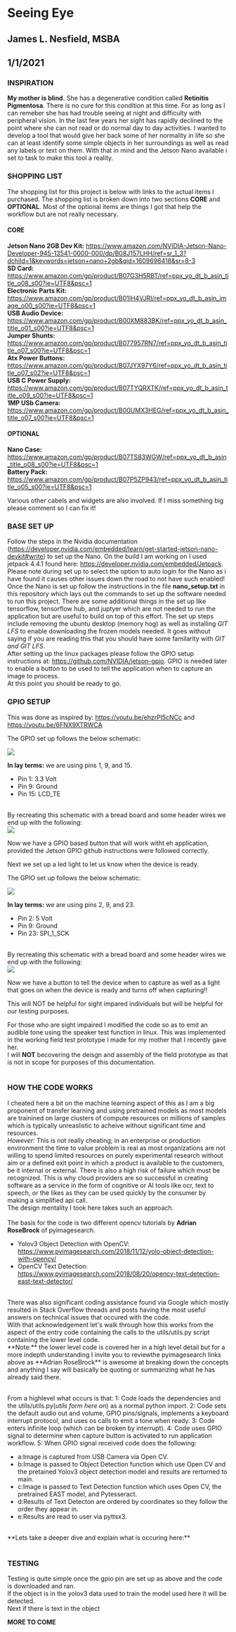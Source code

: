# Seeing Eye #
## James L. Nesfield, MSBA ##
## 1/1/2021 ##

### INSPIRATION ###

**My mother is blind.** She has a degenerative condition called **Retinitis Pigmentosa**. There is no cure for this condition at this time. For as long as I can remeber she has had trouble seeing at night and difficulty with peripheral vision. In the last few years her sight has rapidly declined to the point where she can not read or do normal day to day activities. I wanted to develop a tool that would give her back some of her normality in life so she can at least identify some simple objects in her surroundings as well as read any labels or text on them. With that in mind and the Jetson Nano available i set to task to make this tool a reality.<br>

### SHOPPING LIST ###

The shopping list for this project is below with links to the actual items I purchased. The shopping list is broken down into two sections **CORE** and **OPTIONAL**. Most of the optional items are things I got that help the workflow but are not really necessary.<br>

#### CORE ####
**Jetson Nano 2GB Dev Kit:** https://www.amazon.com/NVIDIA-Jetson-Nano-Developer-945-13541-0000-000/dp/B08J157LHH/ref=sr_1_3?dchild=1&keywords=jetson+nano+2gb&qid=1609698418&sr=8-3<br>
**SD Card:** https://www.amazon.com/gp/product/B07G3H5RBT/ref=ppx_yo_dt_b_asin_title_o08_s00?ie=UTF8&psc=1<br>
**Electronic Parts Kit:** https://www.amazon.com/gp/product/B01IH4VJRI/ref=ppx_yo_dt_b_asin_image_o00_s00?ie=UTF8&psc=1<br>
**USB Audio Device:** https://www.amazon.com/gp/product/B00XM883BK/ref=ppx_yo_dt_b_asin_title_o01_s00?ie=UTF8&psc=1<br>
**Jumper Shunts:** https://www.amazon.com/gp/product/B077957RN7/ref=ppx_yo_dt_b_asin_title_o07_s00?ie=UTF8&psc=1<br>
**Atx Power Buttons:** https://www.amazon.com/gp/product/B07JYX97Y6/ref=ppx_yo_dt_b_asin_title_o07_s02?ie=UTF8&psc=1<br>
**USB C Power Supply:** https://www.amazon.com/gp/product/B07TYQRXTK/ref=ppx_yo_dt_b_asin_title_o09_s00?ie=UTF8&psc=1<br>
**1MP USb Camera:** https://www.amazon.com/gp/product/B00UMX3HEG/ref=ppx_yo_dt_b_asin_title_o07_s00?ie=UTF8&psc=1<br>

#### OPTIONAL ####
**Nano Case:** https://www.amazon.com/gp/product/B07TS83WGW/ref=ppx_yo_dt_b_asin_title_o08_s00?ie=UTF8&psc=1<br>
**Battery Pack:** https://www.amazon.com/gp/product/B07P5ZP943/ref=ppx_yo_dt_b_asin_title_o05_s00?ie=UTF8&psc=1<br>

Various other cabels and widgets are also involved. If I miss something big please comment so I can fix it!

### BASE SET UP ###
Follow the steps in the Nvidia documentation (https://developer.nvidia.com/embedded/learn/get-started-jetson-nano-devkit#write) to set up the Nano. On the build I am working on I used jetpack 4.4.1 found here: https://developer.nvidia.com/embedded/Jetpack. Please note during set up to select the option to auto login for the Nano as i have found it causes other issues down the road to not have such enabled!<br>
Once the Nano is set up follow the instructions in the file **nano_setup.txt** in this repository which lays out the commands to set up the software needed to run this project. There are some additional things in the set up like tensorflow, tensorflow hub, and juptyer which are not needed to run the application but are useful to build on top of this effort. The set up steps include removing the ubuntu desktop (memory hog) as well as installing *GIT LFS* to enable downloading the frozen models needed. It goes without saying if you are reading this that you should have some familarity with *GIT and GIT LFS*.<br>
After setting up the linux packages please follow the GPIO setup instructions at: https://github.com/NVIDIA/jetson-gpio. GPIO is needed later to enable a button to be used to tell the application when to capture an image to process.<br>
At this point you should be ready to go.

### GPIO SETUP ###
This was done as inspired by:
https://youtu.be/ehzrPl5cNCc
and
https://youtu.be/6FNX9XTRWCA


The GPIO set up follows the below schematic:

<img src="https://github.com/jnesfield/seeing_eye/blob/main/gpio%20pin%20schematic.PNG">

**In lay terms:** we are using pins 1, 9, and 15.<br> 
- Pin 1: 3.3 Volt
- Pin 9: Ground
- Pin 15: LCD_TE
<br>
By recreating this schematic with a bread board and some header wires we end up with the following:<br>

<img src="https://github.com/jnesfield/seeing_eye/blob/main/GPIO%20bread%20board.png">

Now we have a GPIO based button that will work witht eh application, provided the Jetson GPIO github instructions were followed correctly.

Next we set up a led light to let us know when the device is ready.

The GPIO set up follows the below schematic:

<img src="https://github.com/jnesfield/seeing_eye/blob/main/light.png">

**In lay terms:** we are using pins 2, 9, and 23.<br> 
- Pin 2: 5 Volt
- Pin 9: Ground
- Pin 23: SPI_1_SCK
<br>
By recreating this schematic with a bread board and some header wires we end up with the following:<br>

<img src="https://github.com/jnesfield/seeing_eye/blob/main/BUTTONnLIGHT.png">

Now we have a button to tell the device when to capture as well as a light that goes on when the device is ready and turns off when capturing!!

This will NOT be helpful for sight impared individuals but will be helpful for our testing purposes.

For those who are sight impaired I modified the code so as to emit an audible tone using the speaker test function in linux. This was implemented in the working field test prototype I made for my mother that I recently gave her.<br>
I will **NOT** becovering the deisgn and assembly of the field prototype as that is not in scope for purposes of this documentation.<br>
<br>
### HOW THE CODE WORKS ###
I cheated here a bit on the machine learning aspect of this as I am a big proponent of transfer learning and using pretrained models as most models are trainined on large clusters of compute resources on millions of samples which is typically unreaslistic to acheive without significant time and resources.<br>
*However:* This is not really cheating; in an enterprise or production environment the time to value problem is real as most organizations are not willing to spend limited resources on purely experimental research without aim or a defined exit point in which a product is available to the customers, be it internal or external. There is also a high risk of failure which must be recognized. This is why cloud providers are so successful in creating software as a service in the form of cognitive or AI tools like ocr, text to speech, or the likes as they can be used quickly by the consumer by making a simplified api call.<br>
The design mentality I took here takes such an approach.<br>
<br>
The basis for the code is two different opencv tutorials by **Adrian RoseBrock** of pyimagesearch.<br>
- Yolov3 Object Detection with OpenCV: https://www.pyimagesearch.com/2018/11/12/yolo-object-detection-with-opencv/
- OpenCV Text Detection: https://www.pyimagesearch.com/2018/08/20/opencv-text-detection-east-text-detector/
<br>
There was also significant coding assistance found via Google which mostly resulted in Stack Overflow threads and posts having the most useful answers on technical issues that occured with the code.
<br> 
With that acknowledgement let's walk through how this works from the aspect of the entry code containing the calls to the utils/utils.py script containing the lower level code.<br> 
**Note:** the lower level code is covered her in a high level detail but for a more indepth understanding I invite you to reviewthe pyimagesearch links above as **Adrian RoseBrock** is awesome at breaking down the concepts and anything I say will basically be quoting or summarizing what he has already said there. <br>
<br> 

From a highlevel what occurs is that:
1: Code loads the dependencies and the utils/utils.py(*utils form here on*) as a normal python import.
2: Code sets the default audio out and volume, GPIO pins/signals, implements a keyboard interrupt protocol, and uses os calls to emit a tone when ready.
3: Code enters infinite loop (which can be broken by interrupt).
4: Code uses GPIO signal to determine when capture button is activated to run application workflow.
5: When GPIO signal received code does the following:
* a:Image is captured from USB Camera via Open CV.
* b:Image is passed to Object Detection function which use Open CV and the pretained Yolov3 object detection model and results are rerturned to main.
* c:Image is passed to Text Detection function which uses Open CV, the pretrained EAST model, and Pytesseract.
* d:Results of Text Detecton are ordered by coordinates so they follow the order they appear in.
* e:Results are read to user via pyttsx3.
 <br>
 **Lets take a deeper dive and explain what is occuring here:**<br>
 <br>

### TESTING ###

Testing is quite simple once the gpio pin are set up as above and the code is downloaded and ran.<br>
If the object is in the yolov3 data used to train the model used here it will be detected.<br>
Next if there is text in the object




**MORE TO COME**
